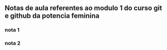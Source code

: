 ## Notas de aula referentes ao modulo 1 do curso git e github da potencia feminina

### nota 1

### nota 2

